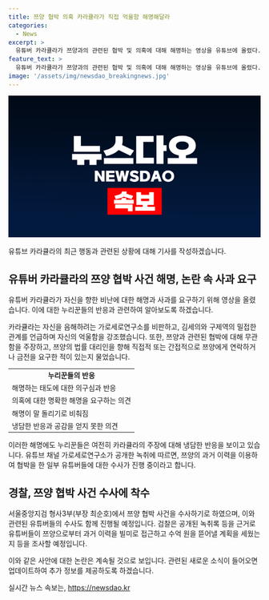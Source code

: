 ```yaml
---
title: 쯔양 협박 의혹 카라큘라가 직접 억울함 해명해달라
categories:
  - News
excerpt: >
  유튜버 카라큘라가 쯔양과의 관련된 협박 및 의혹에 대해 해명하는 영상을 유튜브에 올렸다. 카라큘라는 가세연 김세의 대표에게 사과를 요구하고, 자신을 음해하려는 가로세로연구소를 비판했다. 또한, 구제역과 김세의의 밀접한 관계를 언급하며, 쯔양과의 어떠한 협박도 알지 못했다고 주장했다. 그러나 영상에 대한 누리꾼들의 반응은 냉담했고, 공감을 얻지 못했다. 녹취록에는 구제역이 쯔양 측을 독려하는 발언이 담겼는데, 검찰은 이를 포함하여 수사를 진행 중이다.
feature_text: >
  유튜버 카라큘라가 쯔양과의 관련된 협박 및 의혹에 대해 해명하는 영상을 유튜브에 올렸다. 카라큘라는 가세연 김세의 대표에게 사과를 요구하고, 자신을 음해하려는 가로세로연구소를 비판했다. 또한, 구제역과 김세의의 밀접한 관계를 언급하며, 쯔양과의 어떠한 협박도 알지 못했다고 주장했다. 그러나 영상에 대한 누리꾼들의 반응은 냉담했고, 공감을 얻지 못했다. 녹취록에는 구제역이 쯔양 측을 독려하는 발언이 담겼는데, 검찰은 이를 포함하여 수사를 진행 중이다.
image: '/assets/img/newsdao_breakingnews.jpg'
---
```


<p><img src="/assets/img/newsdao_breakingnews.jpg" alt="firstkoreanews 속보" /></p>

<p>유튜브 카라큘라의 최근 행동과 관련된 상황에 대해 기사를 작성하겠습니다.</p>

<h2 data-ke-size="size26">유튜버 카라큘라의 쯔양 협박 사건 해명, 논란 속 사과 요구</h2>

<p>유튜버 카라큘라가 자신을 향한 비난에 대한 해명과 사과를 요구하기 위해 영상을 올렸습니다. 이에 대한 누리꾼들의 반응과 관련하여 알아보도록 하겠습니다.</p>

<p data-ke-size="size16">카라큘라는 자신을 음해하려는 가로세로연구소를 비판하고, 김세의와 구제역의 밀접한 관계를 언급하며 자신의 억울함을 강조했습니다. 또한, 쯔양과 관련된 협박에 대해 무관함을 주장하고, 쯔양의 법률 대리인을 향해 직접적 또는 간접적으로 쯔양에게 연락하거나 금전을 요구한 적이 있는지 물었습니다.</p>

<table>
  <tr>
    <td style="text-align: center; height: 17px;"><b>누리꾼들의 반응</b></td>
  </tr>
  <tr>
    <td>해명하는 태도에 대한 의구심과 반응</td>
  </tr>
  <tr>
    <td>의혹에 대한 명확한 해명을 요구하는 의견</td>
  </tr>
  <tr>
    <td>해명이 말 돌리기로 비춰짐</td>
  </tr>
  <tr>
    <td>냉담한 반응과 공감을 얻지 못한 의견</td>
  </tr>
</table>

<p data-ke-size="size16">이러한 해명에도 누리꾼들은 여전히 카라큘라의 주장에 대해 냉담한 반응을 보이고 있습니다. 유튜브 채널 가로세로연구소가 공개한 녹취에 따르면, 쯔양의 과거 이력을 이용하여 협박을 한 일부 유튜버들에 대한 수사가 진행 중이라고 합니다.</p>

<h2 data-ke-size="size26">경찰, 쯔양 협박 사건 수사에 착수</h2>

<p data-ke-size="size16">서울중앙지검 형사3부(부장 최순호)에서 쯔양 협박 사건을 수사하기로 하였으며, 이와 관련된 유튜버들의 수사도 함께 진행될 예정입니다. 검찰은 공개된 녹취록 등을 근거로 유튜버들이 쯔양으로부터 과거 이력을 빌미로 접근하고 수억 원을 뜯어낼 계획을 세웠는지 등을 조사할 예정입니다.</p>

<p>이와 같은 사안에 대한 논란은 계속될 것으로 보입니다. 관련된 새로운 소식이 들어오면 업데이트하여 추가 정보를 제공하도록 하겠습니다.</p>
실시간 뉴스 속보는, <a href="https://newsdao.kr" rel="dofollow">https://newsdao.kr</a>


